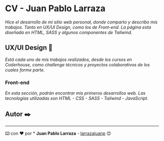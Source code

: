 # CV - Juan Pablo Larraza

_Hice el desarrollo de mi sitio web personal, donde comparto y describo mis trabajos. Tanto en UX/UI Design, como los de Front-end. La página esta diseñada en HTML, SASS y algunos componentes de Tailwind._

## UX/UI Design 🎨

_Está cada uno de mis trabajos realizados, desde los cursos en Coderhouse, como challenge técnicos y proyectos colaborativos de los cuales forme parte._


### Front-end

_En esta sección, podrán encontrar mis primeros desarrollos web. Las tecnologías utilizadas son HTML - CSS - SASS - Tailwind - JavaScript._


## Autor ✒️

---
⌨️ con ❤️ por * **Juan Pablo Larraza** - [larrazajuanp](https://github.com/larrazajuanp) 😊
